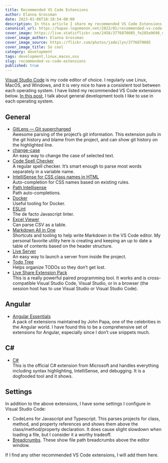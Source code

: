 ```yaml
---
title: Recommended VS Code Extensions
author: Elanna Grossman
date: 2023-01-06T18:10:54-08:00
description: In this article I share my recommended VS Code Extensions and settings for development with Typescript, .NET, and Angular.
canonical_url: https://hapax-legomenon.net/2023/01/recommended-vs-code-extensions/?utm_source=rss&utm_medium=rss&utm_campaign=recommended-vs-code-extensions
cover_image: https://live.staticflickr.com/2458/3776870085_fe285e9698_c.jpg
cover_image_author: Elanna Grossman
cover_image_source: https://flickr.com/photos/jadeilyn/3776870085
cover_image_title: So cool
category: development
tags: development,linux,macos,osx
slug: recommended-vs-code-extensions
published: true
---
```


[Visual Studio Code](https://code.visualstudio.com/) is my code editor of choice. I regularly use Linux, MacOS, and Windows, and it is very nice to have a consistent tool between each operating system. I have listed my recommended VS Code extensions below. [In this post](https://hapax-legomenon.net/2023/02/recommended-development-tools-in-linux-macos-and-windows/), I talk about general development tools I like to use in each operating system.

## General

- [GitLens — Git supercharged](https://marketplace.visualstudio.com/items?itemName=eamodio.gitlens)  
Awesome parsing of the project’s git information. This extension pulls in the git history and blame from the project, and can show git history on the highlighted line.
- [change-case](https://marketplace.visualstudio.com/items?itemName=wmaurer.change-case)  
An easy way to change the case of selected text.
- [Code Spell Checker](https://marketplace.visualstudio.com/items?itemName=streetsidesoftware.code-spell-checker)  
A regular spell checker. It’s smart enough to parse most words separately in a variable name.
- [IntelliSense for CSS class names in HTML](https://marketplace.visualstudio.com/items?itemName=Zignd.html-css-class-completion)  
Auto-completion for CSS names based on existing rules.
- [Path Intellisense](https://marketplace.visualstudio.com/items?itemName=christian-kohler.path-intellisense)  
Path auto-completions.
- [Docker](https://marketplace.visualstudio.com/items?itemName=ms-azuretools.vscode-docker)  
Useful tooling for Docker.
- [ESLint](https://marketplace.visualstudio.com/items?itemName=dbaeumer.vscode-eslint)  
The de facto Javascript linter.
- [Excel Viewer](https://marketplace.visualstudio.com/items?itemName=GrapeCity.gc-excelviewer)  
Can parse CSV as a table.
- [Markdown All in One](https://marketplace.visualstudio.com/items?itemName=yzhang.markdown-all-in-one)  
Shortcuts and tooling to help write Markdown in the VS Code editor. My personal favorite utility here is creating and keeping an up to date a table of contents based on the header structure.
- [Live Server](https://marketplace.visualstudio.com/items?itemName=ritwickdey.LiveServer)  
An easy way to launch a server from inside the project.
- [Todo Tree](https://marketplace.visualstudio.com/items?itemName=Gruntfuggly.todo-tree)  
Helps organize TODOs so they don’t get lost.
- [Live Share Extension Pack](https://marketplace.visualstudio.com/items?itemName=MS-vsliveshare.vsliveshare-pack)  
This is a really powerful paired programming tool. It works and is cross-compatible Visual Studio Code, Visual Studio, or in a browser (the session host has to use Visual Studio or Visual Studio Code).

## Angular

- [Angular Essentials](https://marketplace.visualstudio.com/items?itemName=johnpapa.angular-essentials)  
A pack of extensions maintained by John Papa, one of the celebrities in the Angular world. I have found this to be a comprehensive set of extensions for Angular, especially since I don’t use snippets much.

## C# #

- [C#](https://marketplace.visualstudio.com/items?itemName=ms-dotnettools.csharp)  
This is the official C# extension from Microsoft and handles everything including syntax highlighting, IntelliSense, and debugging. It is a dogfooded tool and it shows.

## Settings

In addition to the above extensions, I have some settings I configure in Visual Studio Code:

- CodeLens for Javascript and Typescript. This parses projects for class, method, and property references and shows them above the class/method/property declaration. It does cause slight slowdown when loading a file, but I consider it a worthy tradeoff.
- [Breadcrumbs](https://code.visualstudio.com/docs/editor/editingevolved#_breadcrumbs). These show file path breadcrumbs above the editor window.

If I find any other recommended VS Code extensions, I will add them here.
